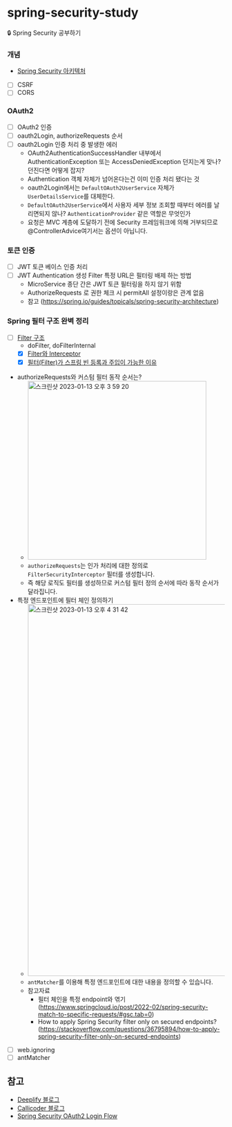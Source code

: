 # spring-security-study
🔒 Spring Security 공부하기

### 개념
- [Spring Security 아키텍처]([url](https://spring.io/guides/topicals/spring-security-architecture))
- [ ] CSRF
- [ ] CORS

### OAuth2
- [ ] OAuth2 인증
- [ ] oauth2Login, authorizeRequests 순서
- [ ] oauth2Login 인증 처리 중 발생한 에러
  - OAuth2AuthenticationSuccessHandler 내부에서 AuthenticationException 또는 AccessDeniedException 던지는게 맞나? 던진다면 어떻게 잡지?
  - Authentication 객체 자체가 넘어온다는건 이미 인증 처리 됐다는 것
  - oauth2Login에서는 `DefaultOAuth2UserService` 자체가 `UserDetailsService`를 대체한다.
  - `DefaultOAuth2UserService`에서 사용자 세부 정보 조회할 때부터 에러를 날리면되지 않나? `AuthenticationProvider` 같은 역할은 무엇인가
  - 요청은 MVC 계층에 도달하기 전에 Security 프레임워크에 의해 거부되므로 @ControllerAdvice여기서는 옵션이 아닙니다.

### 토큰 인증
- [ ] JWT 토큰 베이스 인증 처리
- [ ] JWT Authentication 생성 Filter 특정 URL은 필터링 배제 하는 방법
  - MicroService 종단 간은 JWT 토큰 필터링을 하지 않기 위함
  - AuthorizeRequests 로 권한 체크 시 permitAll 설정이랑은 관계 없음
  - 참고 (https://spring.io/guides/topicals/spring-security-architecture)
  
### Spring 필터 구조 완벽 정리
- [ ] [Filter 구조](https://docs.spring.io/spring-security/reference/servlet/architecture.html#servlet-filters-review)
  - doFilter, doFilterInternal
  - [x] [Filter와 Interceptor](https://mangkyu.tistory.com/173)
  - [x] [필터(Filter)가 스프링 빈 등록과 주입이 가능한 이유](https://mangkyu.tistory.com/221)
- authorizeRequests와 커스텀 필터 동작 순서는?
  - <img width="413" alt="스크린샷 2023-01-13 오후 3 59 20" src="https://user-images.githubusercontent.com/10377550/212263997-46a1da62-969d-4f63-9806-9601d6f1c9d3.png">
  - `authorizeRequests`는 인가 처리에 대한 정의로 `FilterSecurityInterceptor` 필터를 생성합니다.
  - 즉 해당 로직도 필터를 생성하므로 커스텀 필터 정의 순서에 따라 동작 순서가 달라집니다.
- 특정 엔드포인트에 필터 체인 정의하기
  - <img width="860" alt="스크린샷 2023-01-13 오후 4 31 42" src="https://user-images.githubusercontent.com/10377550/212264320-c2b8d361-097c-43bc-a515-81a68942a1e5.png">
  - `antMatcher`를 이용해 특정 엔드포인트에 대한 내용을 정의할 수 있습니다.
  - 참고자료
    - 필터 체인을 특정 endpoint와 엮기 (https://www.springcloud.io/post/2022-02/spring-security-match-to-specific-requests/#gsc.tab=0)
    - How to apply Spring Security filter only on secured endpoints? (https://stackoverflow.com/questions/36795894/how-to-apply-spring-security-filter-only-on-secured-endpoints)
- [ ] web.ignoring
- [ ] antMatcher

## 참고
- [Deeplify 블로그](https://deeplify.dev/back-end/spring/oauth2-social-login)
- [Callicoder 블로그](https://www.callicoder.com/spring-boot-security-oauth2-social-login-part-1/)
- [Spring Security OAuth2 Login Flow](https://jyami.tistory.com/121)
